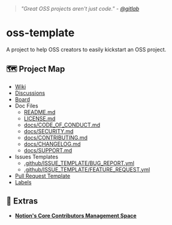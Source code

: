> _"Great OSS projects aren't just code." - [@gitlab](https://about.gitlab.com/blog/2022/10/18/how-to-start-a-great-oss-project/#great-oss-projects-arent-just-code)_

# oss-template

A project to help OSS creators to easily kickstart an OSS project.

## 🗺️ Project Map

- [Wiki](https://github.com/obetomuniz/oss-template/wiki)
- [Discussions](https://github.com/obetomuniz/oss-template/discussions)
- [Board](https://github.com/users/obetomuniz/projects/1/views/1)
- Doc Files
  - [README.md](https://github.com/obetomuniz/oss-template/blob/main/README.md)
  - [LICENSE.md](https://github.com/obetomuniz/oss-template/blob/main/LICENSE.md)
  - [docs/CODE_OF_CONDUCT.md](https://github.com/obetomuniz/oss-template/blob/main/docs/CODE_OF_CONDUCT.md)
  - [docs/SECURITY.md](https://github.com/obetomuniz/oss-template/blob/main/docs/SECURITY.MD)
  - [docs/CONTRIBUTING.md](https://github.com/obetomuniz/oss-template/blob/main/docs/CONTRIBUTING.md)
  - [docs/CHANGELOG.md](https://github.com/obetomuniz/oss-template/blob/main/docs/CHANGELOG.md)
  - [docs/SUPPORT.md](https://github.com/obetomuniz/oss-template/blob/main/docs/SUPPORT.md)
- Issues Templates
  - [.github/ISSUE_TEMPLATE/BUG_REPORT.yml](https://github.com/obetomuniz/oss-template/blob/main/.github/ISSUE_TEMPLATE/BUG_REPORT.yml)
  - [.github/ISSUE_TEMPLATE/FEATURE_REQUEST.yml](https://github.com/obetomuniz/oss-template/blob/main/.github/ISSUE_TEMPLATE/FEATURE_REQUEST.yml)
- [Pull Request Template](https://github.com/obetomuniz/oss-template/blob/main/.github/PULL_REQUEST_TEMPLATE.md)
- [Labels](https://github.com/obetomuniz/oss-template/labels)

## 🍒 Extras

- **[Notion's Core Contributors Management Space](https://oss-template.notion.site/Beto-Muniz-s-OSS-Template-55d929b001304061947a06718a7fec6e)**
